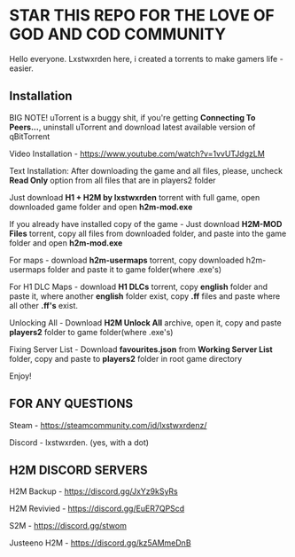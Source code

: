 # STAR THIS REPO FOR THE LOVE OF GOD AND COD COMMUNITY

Hello everyone. Lxstwxrden here, i created a torrents to make gamers life - easier.

## Installation
BIG NOTE! uTorrent is a buggy shit, if you're getting **Connecting To Peers...**, uninstall uTorrent and download latest available version of qBitTorrent

Video Installation - https://www.youtube.com/watch?v=1vvUTJdgzLM

Text Installation:
After downloading the game and all files, please, uncheck **Read Only** option from all files that are in players2 folder

Just download **H1 + H2M by lxstwxrden** torrent with full game, open downloaded game folder and open **h2m-mod.exe**

If you already have installed copy of the game - Just download **H2M-MOD Files** torrent, copy all files from downloaded folder, and paste into the game folder and open **h2m-mod.exe**

For maps - download **h2m-usermaps** torrent, copy downloaded h2m-usermaps folder and paste it to game folder(where .exe's)

For H1 DLC Maps - download **H1 DLCs** torrent, copy **english** folder and paste it, where another **english** folder exist, copy **.ff** files and paste where all other **.ff's** exist.

Unlocking All - Download **H2M Unlock All** archive, open it, copy and paste **players2** folder to game folder(where .exe's)

Fixing Server List - Download **favourites.json** from **Working Server List** folder, copy and paste to **players2** folder in root game directory

Enjoy!

## FOR ANY QUESTIONS
Steam - https://steamcommunity.com/id/lxstwxrdenz/

Discord - lxstwxrden. (yes, with a dot)

## H2M DISCORD SERVERS
H2M Backup - https://discord.gg/JxYz9kSyRs

H2M Revivied - https://discord.gg/EuER7QPScd

S2M - https://discord.gg/stwom

Justeeno H2M - https://discord.gg/kz5AMmeDnB
